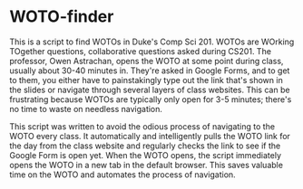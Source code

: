 # WOTO-finder

This is a script to find WOTOs in Duke's Comp Sci 201. WOTOs are WOrking TOgether questions, collaborative questions asked during CS201. The professor, Owen Astrachan, opens the WOTO at some point during class, usually about 30-40 minutes in. They're asked in Google Forms, and to get to them, you either have to painstakingly type out the link that's shown in the slides or navigate through several layers of class websites. This can be frustrating because WOTOs are typically only open for 3-5 minutes; there's no time to waste on needless navigation.

This script was written to avoid the odious process of navigating to the WOTO every class. It automatically and intelligently pulls the WOTO link for the day from the class website and regularly checks the link to see if the Google Form is open yet. When the WOTO opens, the script immediately opens the WOTO in a new tab in the default browser. This saves valuable time on the WOTO and automates the process of navigation.
